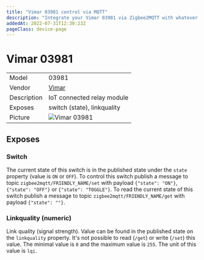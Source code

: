 ```yaml
---
title: "Vimar 03981 control via MQTT"
description: "Integrate your Vimar 03981 via Zigbee2MQTT with whatever smart home infrastructure you are using without the vendor's bridge or gateway."
addedAt: 2022-07-31T12:30:23Z
pageClass: device-page
---
```


<!-- !!!! -->
<!-- ATTENTION: This file is auto-generated through docgen! -->
<!-- You can only edit the "Notes"-Section between the two comment lines "Notes BEGIN" and "Notes END". -->
<!-- Do not use h1 or h2 heading within "## Notes"-Section. -->
<!-- !!!! -->

# Vimar 03981

|     |     |
|-----|-----|
| Model | 03981  |
| Vendor  | [Vimar](/supported-devices/#v=Vimar)  |
| Description | IoT connected relay module |
| Exposes | switch (state), linkquality |
| Picture | ![Vimar 03981](https://www.zigbee2mqtt.io/images/devices/03981.jpg) |


<!-- Notes BEGIN: You can edit here. Add "## Notes" headline if not already present. -->


<!-- Notes END: Do not edit below this line -->



## Exposes

### Switch 
The current state of this switch is in the published state under the `state` property (value is `ON` or `OFF`).
To control this switch publish a message to topic `zigbee2mqtt/FRIENDLY_NAME/set` with payload `{"state": "ON"}`, `{"state": "OFF"}` or `{"state": "TOGGLE"}`.
To read the current state of this switch publish a message to topic `zigbee2mqtt/FRIENDLY_NAME/get` with payload `{"state": ""}`.

### Linkquality (numeric)
Link quality (signal strength).
Value can be found in the published state on the `linkquality` property.
It's not possible to read (`/get`) or write (`/set`) this value.
The minimal value is `0` and the maximum value is `255`.
The unit of this value is `lqi`.

